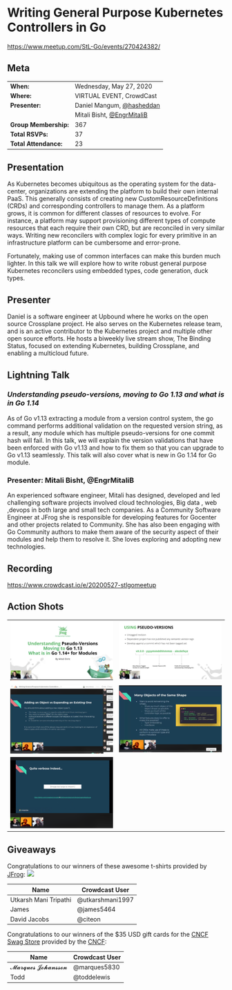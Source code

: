 # Writing General Purpose Kubernetes Controllers in Go
https://www.meetup.com/StL-Go/events/270424382/

## Meta 
| | |
| --- | --- |
| **When:** | Wednesday, May 27, 2020 |
| **Where:** | VIRTUAL EVENT, CrowdCast |
| **Presenter:** | Daniel Mangum, [@hasheddan](https://twitter.com/hasheddan) |
| | Mitali Bisht, [@EngrMitaliB](https://twitter.com/engrmitalib) |
| **Group Membership:** | 367 |
| **Total RSVPs:** | 37 |
| **Total Attendance:** | 23 |

## Presentation
As Kubernetes becomes ubiquitous as the operating system for the data-center, organizations are extending the platform to build their own internal PaaS. This generally consists of creating new CustomResourceDefinitions (CRDs) and corresponding controllers to manage them. As a platform grows, it is common for different classes of resources to evolve. For instance, a platform may support provisioning different types of compute resources that each require their own CRD, but are reconciled in very similar ways. Writing new reconcilers with complex logic for every primitive in an infrastructure platform can be cumbersome and error-prone.

Fortunately, making use of common interfaces can make this burden much lighter. In this talk we will explore how to write robust general purpose Kubernetes reconcilers using embedded types, code generation, duck types.

## Presenter
Daniel is a software engineer at Upbound where he works on the open source Crossplane project. He also serves on the Kubernetes release team, and is an active contributor to the Kubernetes project and multiple other open source efforts. He hosts a biweekly live stream show, The Binding Status, focused on extending Kubernetes, building Crossplane, and enabling a multicloud future.

## Lightning Talk
### _Understanding pseudo-versions, moving to Go 1.13 and what is in Go 1.14_

As of Go v1.13 extracting a module from a version control system, the go command performs additional validation on the requested version string, as a result, any module which has multiple pseudo-versions for one commit hash will fail. In this talk, we will explain the version validations that have been enforced with Go v1.13 and how to fix them so that you can upgrade to Go v1.13 seamlessly. This talk will also cover what is new in Go 1.14 for Go module.

### Presenter: Mitali Bisht, @EngrMitaliB
An experienced software engineer, Mitali has designed, developed and led challenging software projects involved cloud technologies, Big data , web ,devops in both large and small tech companies. As a Community Software Engineer at JFrog she is responsible for developing features for Gocenter and other projects related to Community. She has also been engaging with Go Community authors to make them aware of the security aspect of their modules and help them to resolve it. She loves exploring and adopting new technologies.

## Recording
https://www.crowdcast.io/e/20200527-stlgomeetup

## Action Shots
|  |  |
| --- | --- |
| ![](images/20200527-01.png) | ![](images/20200527-02.png) |
| ![](images/20200527T185357.png) | ![](images/20200527T190239.png) |
| ![](images/20200527T192018.png) | |

## Giveaways
Congratulations to our winners of these awesome t-shirts provided by [JFrog](https://jfrog.com/):
![](images/jfrog-tshirt.png)

| Name | Crowdcast User |
| --- | --- |
| Utkarsh Mani Tripathi | @utkarshmani1997 |
| James | @james5464 |
| David Jacobs | @citeon |

Congratulations to our winners of the $35 USD gift cards for the [CNCF Swag Store](https://store.cncf.io/collections/kubernetes) provided by the [CNCF](https://www.cncf.io/):

| Name | Crowdcast User |
| --- | --- |
| 𝓜𝓪𝓻𝓺𝓾𝓮𝓼 𝓙𝓸𝓱𝓪𝓷𝓼𝓼𝓸𝓷 | @marques5830 |
| Todd | @toddelewis |
